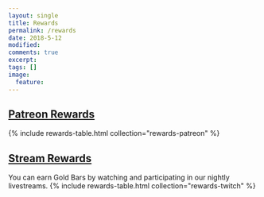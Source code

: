 ```yaml
---
layout: single
title: Rewards
permalink: /rewards
date: 2018-5-12
modified:
comments: true
excerpt:
tags: []
image:
  feature:
---
```


<h2 class="text-center"><a href="https://patreon.com/goldbargames">Patreon Rewards</a></h2>
{% include rewards-table.html collection="rewards-patreon" %}

<h2 class="text-center"><a href="https://twitch.tv/goldbargames">Stream Rewards</a></h2>
You can earn Gold Bars by watching and participating in our nightly livestreams.
{% include rewards-table.html collection="rewards-twitch" %}
